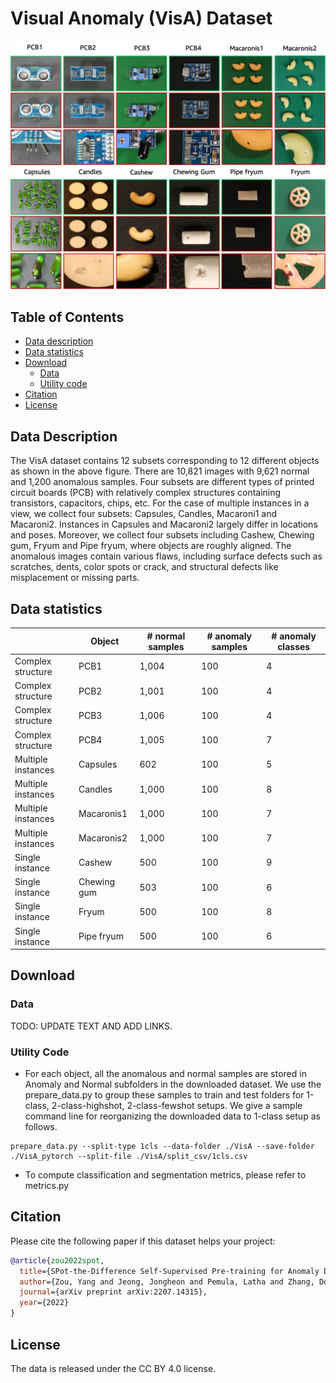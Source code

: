 # Visual Anomaly (VisA) Dataset
![](figures/VisA_samples.png)

## Table of Contents
* [Data description](#data-description)
* [Data statistics](#data-statistics)
* [Download](#download)
    * [Data](#data)
    * [Utility code](#utility-code)
* [Citation](#citation)
* [License](#license)

## Data Description

The VisA dataset contains 12 subsets corresponding to 12 different objects as shown in the above figure. There are 10,821 images with 9,621 normal and 1,200 anomalous samples. Four subsets are different types of printed circuit boards (PCB) with relatively complex structures containing transistors, capacitors, chips, etc. For the case of multiple instances in a view, we collect four subsets: Capsules, Candles, Macaroni1 and Macaroni2. Instances in Capsules and Macaroni2 largely differ in locations and poses. Moreover, we collect four subsets including Cashew, Chewing gum, Fryum and Pipe fryum, where objects are roughly aligned. The anomalous images contain various flaws, including surface defects such as scratches, dents, color spots or crack, and structural defects like misplacement or missing parts. 

## Data statistics
|   | Object | # normal samples | # anomaly samples  | # anomaly classes |
|---|--------------|----------------|----------|-----------|
| Complex structure | PCB1 | 1,004 | 100 | 4 |
| Complex structure | PCB2 | 1,001 | 100 | 4 |
| Complex structure | PCB3 | 1,006 | 100 | 4 |
| Complex structure| PCB4 | 1,005 | 100 | 7 |
| Multiple instances | Capsules | 602 | 100 | 5 |
| Multiple instances | Candles | 1,000 | 100 | 8 |
| Multiple instances | Macaronis1 | 1,000 | 100 | 7 |
| Multiple instances | Macaronis2 | 1,000 | 100 | 7 |
| Single instance | Cashew | 500 | 100 | 9 |
| Single instance | Chewing gum | 503 | 100 | 6 |
| Single instance | Fryum | 500 | 100 | 8 |
| Single instance | Pipe fryum | 500 | 100 | 6 |

## Download

### Data
TODO: UPDATE TEXT AND ADD LINKS.

### Utility Code
- For each object, all the anomalous and normal samples are stored in Anomaly and Normal subfolders in the downloaded dataset. We use the prepare_data.py to group these samples to train and test folders for 1-class, 2-class-highshot, 2-class-fewshot setups. We give a sample command line for reorganizing the downloaded data to 1-class setup as follows.
~~~~
prepare_data.py --split-type 1cls --data-folder ./VisA --save-folder ./VisA_pytorch --split-file ./VisA/split_csv/1cls.csv
~~~~

- To compute classification and segmentation metrics, please refer to metrics.py 

## Citation
Please cite the following paper if this dataset helps your project:

```bibtex
@article{zou2022spot,
  title={SPot-the-Difference Self-Supervised Pre-training for Anomaly Detection and Segmentation},
  author={Zou, Yang and Jeong, Jongheon and Pemula, Latha and Zhang, Dongqing and Dabeer, Onkar},
  journal={arXiv preprint arXiv:2207.14315},
  year={2022}
}
```

## License
The data is released under the CC BY 4.0 license.